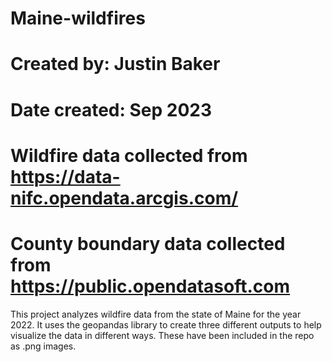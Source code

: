 # Maine-wildfires
# Created by: Justin Baker
# Date created: Sep 2023
# Wildfire data collected from https://data-nifc.opendata.arcgis.com/
# County boundary data collected from https://public.opendatasoft.com

This project analyzes wildfire data from the state of Maine for the year 2022. 
It uses the geopandas library to create three different outputs to help visualize the data in different ways.
These have been included in the repo as .png images.
